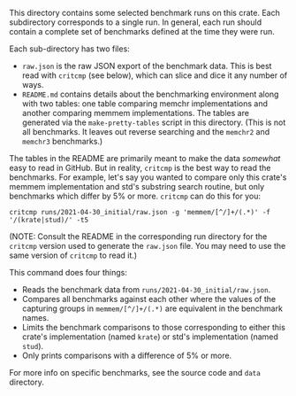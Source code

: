 This directory contains some selected benchmark runs on this crate. Each
subdirectory corresponds to a single run. In general, each run should contain a
complete set of benchmarks defined at the time they were run.

Each sub-directory has two files:

* `raw.json` is the raw JSON export of the benchmark data. This is best read
  with `critcmp` (see below), which can slice and dice it any number of ways.
* `README.md` contains details about the benchmarking environment along with
  two tables: one table comparing memchr implementations and another comparing
  memmem implementations. The tables are generated via the `make-pretty-tables`
  script in this directory. (This is not all benchmarks. It leaves out reverse
  searching and the `memchr2` and `memchr3` benchmarks.)

The tables in the README are primarily meant to make the data _somewhat_ easy
to read in GitHub. But in reality, `critcmp` is the best way to read the
benchmarks. For example, let's say you wanted to compare only this crate's
memmem implementation and std's substring search routine, but only benchmarks
which differ by 5% or more. `critcmp` can do this for you:

```
critcmp runs/2021-04-30_initial/raw.json -g 'memmem/[^/]+/(.*)' -f '/(krate|stud)/' -t5
```

(NOTE: Consult the README in the corresponding run directory for the `critcmp`
version used to generate the `raw.json` file. You may need to use the same
version of `critcmp` to read it.)

This command does four things:

* Reads the benchmark data from `runs/2021-04-30_initial/raw.json`.
* Compares all benchmarks against each other where the values of the capturing
  groups in `memmem/[^/]+/(.*)` are equivalent in the benchmark names.
* Limits the benchmark comparisons to those corresponding to either this
  crate's implementation (named `krate`) or std's implementation (named
  `stud`).
* Only prints comparisons with a difference of 5% or more.

For more info on specific benchmarks, see the source code and `data` directory.
